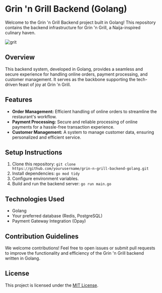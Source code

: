 # Grin 'n Grill Backend (Golang)

Welcome to the Grin 'n Grill Backend project built in Golang! This repository contains the backend infrastructure for Grin 'n Grill, a Naija-inspired culinary haven.

![grit](https://github.com/byte-man74/Grit_n-_Griddle/assets/80783021/355edf73-0c0d-4884-a1d4-4fdf29c8ab1a)


## Overview

This backend system, developed in Golang, provides a seamless and secure experience for handling online orders, payment processing, and customer management. It serves as the backbone supporting the tech-driven feast of joy at Grin 'n Grill.

## Features

- **Order Management:** Efficient handling of online orders to streamline the restaurant's workflow.
- **Payment Processing:** Secure and reliable processing of online payments for a hassle-free transaction experience.
- **Customer Management:** A system to manage customer data, ensuring personalized and efficient service.

## Setup Instructions

1. Clone this repository: `git clone https://github.com/yourusername/grin-n-grill-backend-golang.git`
2. Install dependencies: `go mod tidy`
3. Configure environment variables.
4. Build and run the backend server: `go run main.go`

## Technologies Used

- Golang
- Your preferred database (Redis, PostgreSQL)
- Payment Gateway Integration (Opay)


## Contribution Guidelines

We welcome contributions! Feel free to open issues or submit pull requests to improve the functionality and efficiency of the Grin 'n Grill backend written in Golang.

## License

This project is licensed under the [MIT License](LICENSE.md).
